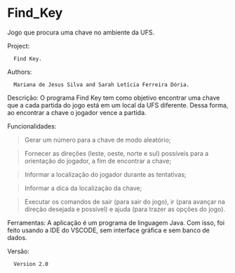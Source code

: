 # Find_Key
Jogo que procura uma chave no ambiente da UFS.


Project:

      Find Key.

Authors: 

      Mariana de Jesus Silva and Sarah Letícia Ferreira Dória.

Descrição:
      O programa Find Key tem como objetivo encontrar uma chave que a cada 
partida do jogo está em um local da UFS diferente. Dessa forma, ao encontrar
a chave o jogador vence a partida.


Funcionalidades:
   > Gerar um número para a chave de modo aleatório;

   > Fornecer as direções (leste, oeste, norte e sul) possíveis 
   para a orientação do jogador, a fim de encontrar a chave;

   > Informar a localização do jogador durante as tentativas;
   
   > Informar a dica da localização da chave;

   > Executar os comandos de sair (para sair do jogo), ir <direcao> 
   (para avançar na direção desejada e possível) e ajuda (para trazer as opções do jogo).


Ferramentas:
         A aplicação é um programa de linguagem Java. Com isso, foi feito usando 
a IDE do VSCODE, sem interface gráfica e sem banco de dados.


Versão:

      Version 2.0
